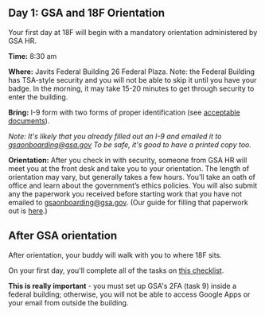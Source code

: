 

## Day 1: GSA and 18F Orientation

Your first day at 18F will begin with a mandatory orientation administered by GSA HR.

**Time:** 8:30 am

**Where:** Javits Federal Building 26 Federal Plaza. Note: the Federal Building has TSA-style security and you will not be able to skip it until you have your badge. In the morning, it may take 15-20 minutes to get through security to enter the building.

**Bring:** I-9 form with two forms of proper identification (see [acceptable documents](http://www.uscis.gov/i-9-central/acceptable-documents)). 

*Note: It's likely that you already filled out an I-9 and emailed it to [gsaonboarding@gsa.gov](mailto:gsaonboarding@gsa.gov) To be safe, it's good to have a printed copy too.*

**Orientation:** After you check in with security, someone from GSA HR will meet you at the front desk and take you to your orientation. The length of orientation may vary, but generally takes a few hours. You’ll take an oath of office and learn about the government’s ethics policies. You will also submit any the paperwork you received before starting work that you have not emailed to [gsaonboarding@gsa.gov](mailto:gsaonboarding@gsa.gov). (Our guide for filling that paperwork out is [here](https://github.com/18F/onboarding-documents/blob/master/Forms/gsa-onboarding-forms.md).)

## After GSA orientation

After orientation, your buddy will walk with you to where 18F sits.  

On your first day, you'll complete all of the tasks on [this checklist](https://github.com/18F/onboarding-documents/blob/master/Checklists/new-hire-checklist.md#first-day). 

 **This is really important** - you must set up GSA's 2FA (task 9) inside a federal building; otherwise, you will not be able to access Google Apps or your email from outside the building. 


